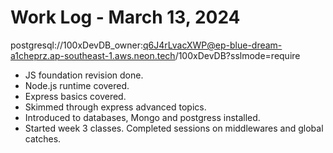 # Work Log - March 13, 2024

postgresql://100xDevDB_owner:q6J4rLvacXWP@ep-blue-dream-a1cheprz.ap-southeast-1.aws.neon.tech/100xDevDB?sslmode=require
- JS foundation revision done.
- Node.js runtime covered.
- Express basics covered.
- Skimmed through express advanced topics.
- Introduced to databases, Mongo and postgress installed.
- Started week 3 classes. Completed sessions on middlewares and global catches.